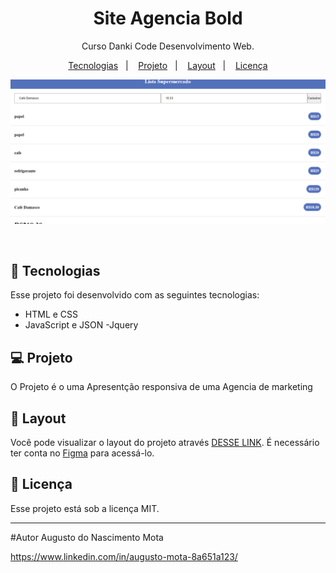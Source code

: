 

<h1 align="center"> Site  Agencia Bold </h1>

<p align="center">
Curso Danki Code Desenvolvimento Web.
</p>

<p align="center">
  <a href="#-tecnologias">Tecnologias</a>&nbsp;&nbsp;&nbsp;|&nbsp;&nbsp;&nbsp;
  <a href="#-projeto">Projeto</a>&nbsp;&nbsp;&nbsp;|&nbsp;&nbsp;&nbsp;
  <a href="#-layout">Layout</a>&nbsp;&nbsp;&nbsp;|&nbsp;&nbsp;&nbsp;
  <a href="#memo-licença">Licença</a>
</p>

<p align="center">
  <img alt="Mercado" src="https://github.com/AugustoMota/Lista-de-Supermercado-JS/blob/main/img/git.png">
  
</p>

<br>



## 🚀 Tecnologias

Esse projeto foi desenvolvido com as seguintes tecnologias:

- HTML e CSS
- JavaScript e JSON
-Jquery

## 💻 Projeto

O Projeto é o uma Apresentção responsiva de uma Agencia de marketing 

## 🔖 Layout

Você pode visualizar o layout do projeto através [DESSE LINK](https://xd.adobe.com/view/d9f79e73-0240-4ade-867e-7e07b8bf994a-8ca4/specs/). É necessário ter conta no [Figma](https://figma.com) para acessá-lo.

## :memo: Licença

Esse projeto está sob a licença MIT.

---
#Autor
Augusto do Nascimento Mota

https://www.linkedin.com/in/augusto-mota-8a651a123/
